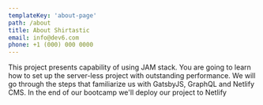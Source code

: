 ```yaml
---
templateKey: 'about-page'
path: /about
title: About Shirtastic
email: info@dev6.com
phone: +1 (000) 000 0000
---
```

This project presents capability of using JAM stack. You are going to learn how to set up the server-less project with outstanding performance. We will go through the steps that familiarize us with GatsbyJS, GraphQL and Netlify CMS. In the end of our bootcamp we'll deploy our project to Netlify
